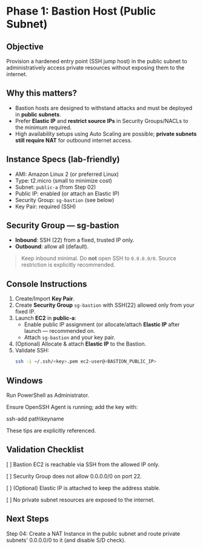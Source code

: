 # Phase 1: Bastion Host (Public Subnet)

## Objective
Provision a hardened entry point (SSH jump host) in the public subnet to administratively access private resources without exposing them to the internet.

## Why this matters? 
- Bastion hosts are designed to withstand attacks and must be deployed in **public subnets**.
- Prefer **Elastic IP** and **restrict source IPs** in Security Groups/NACLs to the minimum required.
- High availability setups using Auto Scaling are possible; **private subnets still require NAT** for outbound internet access.

## Instance Specs (lab-friendly)
- AMI: Amazon Linux 2 (or preferred Linux)
- Type: t2.micro (small to minimize cost)
- Subnet: `public-a` (from Step 02)
- Public IP: enabled (or attach an Elastic IP)
- Security Group: `sg-bastion` (see below)
- Key Pair: required (SSH)

## Security Group — sg-bastion
- **Inbound**: SSH (22) from a fixed, trusted IP only.
- **Outbound**: allow all (default).

> Keep inbound minimal. Do **not** open SSH to `0.0.0.0/0`. Source restriction is explicitly recommended.

## Console Instructions
1. Create/Import **Key Pair**.
2. Create **Security Group** `sg-bastion` with SSH(22) allowed only from your fixed IP.
3. Launch **EC2** in **public-a**:
   - Enable public IP assignment (or allocate/attach **Elastic IP** after launch — recommended on.
   - Attach `sg-bastion` and your key pair.
4. (Optional) Allocate & attach **Elastic IP** to the Bastion.
5. Validate SSH:
   ```bash
   ssh -i ~/.ssh/<key>.pem ec2-user@<BASTION_PUBLIC_IP>


## Windows

Run PowerShell as Administrator.

Ensure OpenSSH Agent is running; add the key with:

ssh-add path\keyname

These tips are explicitly referenced.


## Validation Checklist

[ ] Bastion EC2 is reachable via SSH from the allowed IP only.

[ ] Security Group does not allow 0.0.0.0/0 on port 22.

[ ] (Optional) Elastic IP is attached to keep the address stable.

[ ] No private subnet resources are exposed to the internet.


## Next Steps

Step 04: Create a NAT Instance in the public subnet and route private subnets' 0.0.0.0/0 to it (and disable S/D check).

